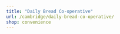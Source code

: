 ```yaml
---
title: "Daily Bread Co-operative"
url: /cambridge/daily-bread-co-operative/
shop: convenience
---
```

